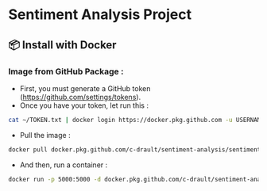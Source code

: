 # Sentiment Analysis Project

## 📦 Install with Docker

### Image from GitHub Package :
- First, you must generate a GitHub token (https://github.com/settings/tokens).
- Once you have your token, let run this : 
```bash
cat ~/TOKEN.txt | docker login https://docker.pkg.github.com -u USERNAME --password-stdin
```
- Pull the image : 
```bash
docker pull docker.pkg.github.com/c-drault/sentiment-analysis/sentiment-analysis:1.0
```
- And then, run a container :
```bash
docker run -p 5000:5000 -d docker.pkg.github.com/c-drault/sentiment-analysis/sentiment-analysis:1.0
```

